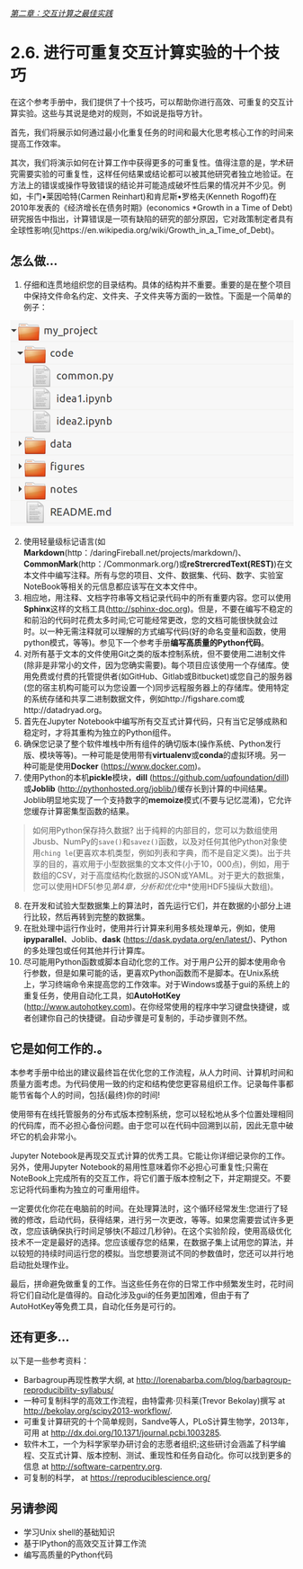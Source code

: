 [*第二章：交互计算之最佳实践*](../)

# 2.6. 进行可重复交互计算实验的十个技巧

在这个参考手册中，我们提供了十个技巧，可以帮助你进行高效、可重复的交互计算实验。这些与其说是绝对的规则，不如说是指导方针。

首先，我们将展示如何通过最小化重复任务的时间和最大化思考核心工作的时间来提高工作效率。

其次，我们将演示如何在计算工作中获得更多的可重复性。值得注意的是，学术研究需要实验的可重复性，这样任何结果或结论都可以被其他研究者独立地验证。在方法上的错误或操作导致错误的结论并可能造成破坏性后果的情况并不少见。例如，卡门•莱因哈特(Carmen Reinhart)和肯尼斯•罗格夫(Kenneth Rogoff)在2010年发表的《经济增长在债务时期》(economics *Growth in a Time of Debt)研究报告中指出，计算错误是一项有缺陷的研究的部分原因，它对政策制定者具有全球性影响(见https://en.wikipedia.org/wiki/Growth_in_a_Time_of_Debt)。

## 怎么做...

1. 仔细和连贯地组织您的目录结构。具体的结构并不重要。重要的是在整个项目中保持文件命名约定、文件夹、子文件夹等方面的一致性。下面是一个简单的例子：

![File structure](images/folder.png)

2. 使用轻量级标记语言(如**Markdown**(http：/daringFireball.net/projects/markdown/)、**CommonMark**(http：/Commonmark.org/)或**reStrercredText(REST)**)在文本文件中编写注释。所有与您的项目、文件、数据集、代码、数字、实验室NoteBook等相关的元信息都应该写在文本文件中。
3. 相应地，用注释、文档字符串等文档记录代码中的所有重要内容。您可以使用**Sphinx**这样的文档工具(http://sphinx-doc.org)。但是，不要在编写不稳定的和前沿的代码时花费太多时间;它可能经常更改，您的文档可能很快就会过时。以一种无需注释就可以理解的方式编写代码(好的命名变量和函数，使用python模式，等等)。参见下一个参考手册**编写高质量的Python代码**。
4. 对所有基于文本的文件使用Git之类的版本控制系统，但不要使用二进制文件(除非是非常小的文件，因为您确实需要)。每个项目应该使用一个存储库。使用免费或付费的托管提供者(如GitHub、Gitlab或Bitbucket)或您自己的服务器(您的宿主机构可能可以为您设置一个)同步远程服务器上的存储库。使用特定的系统存储和共享二进制数据文件，例如http://figshare.com或http://datadryad.org。
5. 首先在Jupyter Notebook中编写所有交互式计算代码，只有当它足够成熟和稳定时，才将其重构为独立的Python组件。
6. 确保您记录了整个软件堆栈中所有组件的确切版本(操作系统、Python发行版、模块等等)。一种可能是使用带有**virtualenv**或**conda**的虚拟环境。另一种可能是使用**Docker** (https://www.docker.com)。
7. 使用Python的本机**pickle**模块，**dill** (https://github.com/uqfoundation/dill)或**Joblib** (http://pythonhosted.org/joblib/)缓存长到计算的中间结果。Joblib明显地实现了一个支持数字的**memoize**模式(不要与记忆混淆)，它允许您缓存计算密集型函数的结果。

> 如何用Python保存持久数据? 出于纯粹的内部目的，您可以为数组使用Jbusb、NumPy的`save()`和`savez()`函数，以及对任何其他Python对象使用`ching le`(更喜欢本机类型，例如列表和字典，而不是自定义类)。出于共享的目的，喜欢用于小型数据集的文本文件(小于10，000点)，例如，用于数组的CSV，对于高度结构化数据的JSON或YAML。对于更大的数据集，您可以使用HDF5(参见*第4章，分析和优化*中*使用HDF5操纵大数组)。

8. 在开发和试验大型数据集上的算法时，首先运行它们，并在数据的小部分上进行比较，然后再转到完整的数据集。
9. 在批处理中运行作业时，使用并行计算来利用多核处理单元，例如，使用**ipyparallel**、Joblib、**dask** (https://dask.pydata.org/en/latest/)、Python的多处理包或任何其他并行计算库。
10. 尽可能用Python函数或脚本自动化您的工作。对于用户公开的脚本使用命令行参数，但是如果可能的话，更喜欢Python函数而不是脚本。在Unix系统上，学习终端命令来提高您的工作效率。对于Windows或基于gui的系统上的重复任务，使用自动化工具，如**AutoHotKey** (http://www.autohotkey.com)。在你经常使用的程序中学习键盘快捷键，或者创建你自己的快捷键。自动步骤是可复制的，手动步骤则不然。

## 它是如何工作的.。

本参考手册中给出的建议最终旨在优化您的工作流程，从人力时间、计算机时间和质量方面考虑。为代码使用一致的约定和结构使您更容易组织工作。记录每件事都能节省每个人的时间，包括(最终)你的时间!

使用带有在线托管服务的分布式版本控制系统，您可以轻松地从多个位置处理相同的代码库，而不必担心备份问题。由于您可以在代码中回溯到以前，因此无意中破坏它的机会非常小。

Jupyter Notebook是再现交互式计算的优秀工具。它能让你详细记录你的工作。另外，使用Jupyter Notebook的易用性意味着你不必担心可重复性;只需在NoteBook上完成所有的交互工作，将它们置于版本控制之下，并定期提交。不要忘记将代码重构为独立的可重用组件。

一定要优化你花在电脑前的时间。在处理算法时，这个循环经常发生:您进行了轻微的修改，启动代码，获得结果，进行另一次更改，等等。如果您需要尝试许多更改，您应该确保执行时间足够快(不超过几秒钟)。在这个实验阶段，使用高级优化技术不一定是最好的选择。您应该缓存您的结果，在数据子集上试用您的算法，并以较短的持续时间运行您的模拟。当您想要测试不同的参数值时，您还可以并行地启动批处理作业。

最后，拼命避免做重复的工作。当这些任务在你的日常工作中频繁发生时，花时间将它们自动化是值得的。自动化涉及gui的任务更加困难，但由于有了AutoHotKey等免费工具，自动化任务是可行的。

## 还有更多...

以下是一些参考资料：

* Barbagroup再现性教学大纲, at http://lorenabarba.com/blog/barbagroup-reproducibility-syllabus/
* 一种可复制科学的高效工作流程，由特雷弗·贝科莱(Trevor Bekolay)撰写 at http://bekolay.org/scipy2013-workflow/.
* 可重复计算研究的十个简单规则，Sandve等人，PLoS计算生物学，2013年，可用 at http://dx.doi.org/10.1371/journal.pcbi.1003285.
* 软件木工，一个为科学家举办研讨会的志愿者组织;这些研讨会涵盖了科学编程、交互式计算、版本控制、测试、重现性和任务自动化。你可以找到更多的信息 at http://software-carpentry.org.
* 可复制的科学， at https://reproduciblescience.org/

## 另请参阅

* 学习Unix shell的基础知识
* 基于IPython的高效交互计算工作流
* 编写高质量的Python代码


